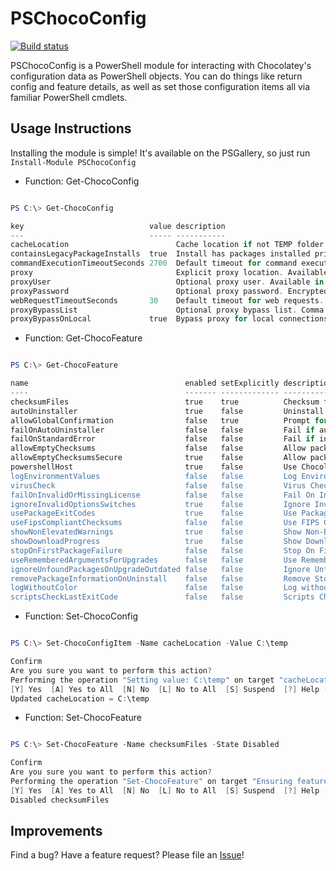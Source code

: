 # PSChocoConfig

[![Build status](https://dev.azure.com/stephen0130/PSSaturday/_apis/build/status/PSChocoConfig)](https://dev.azure.com/stephen0130/PSSaturday/_build/latest?definitionId=11)

PSChocoConfig is a PowerShell module for interacting with Chocolatey's configuration data as PowerShell objects. You can do things like return config and feature details, as well as set those configuration items all via familiar PowerShell cmdlets.

## Usage Instructions

Installing the module is simple! It's available on the PSGallery, so just run `Install-Module PSChocoConfig`

- Function: Get-ChocoConfig 

```powershell

PS C:\> Get-ChocoConfig

key                            value description
---                            ----- -----------
cacheLocation                        Cache location if not TEMP folder. Replaces `$env:TEMP` value.
containsLegacyPackageInstalls  true  Install has packages installed prior to 0.9.9 series.
commandExecutionTimeoutSeconds 2700  Default timeout for command execution. '0' for infinite (starting in 0.10.4).
proxy                                Explicit proxy location. Available in 0.9.9.9+.
proxyUser                            Optional proxy user. Available in 0.9.9.9+.
proxyPassword                        Optional proxy password. Encrypted. Available in 0.9.9.9+.
webRequestTimeoutSeconds       30    Default timeout for web requests. Available in 0.9.10+.
proxyBypassList                      Optional proxy bypass list. Comma separated. Available in 0.10.4+.
proxyBypassOnLocal             true  Bypass proxy for local connections. Available in 0.10.4+.

```

- Function: Get-ChocoFeature

```powershell

PS C:\> Get-ChocoFeature

name                                   enabled setExplicitly description
----                                   ------- ------------- -----------
checksumFiles                          true    true          Checksum files when pulled in from internet (based on package).
autoUninstaller                        true    false         Uninstall from programs and features without requiring an explicit uninstall...
allowGlobalConfirmation                false   true          Prompt for confirmation in scripts or bypass.
failOnAutoUninstaller                  false   false         Fail if automatic uninstaller fails.
failOnStandardError                    false   false         Fail if install provider writes to stderr. Available in 0.9.10+.
allowEmptyChecksums                    false   false         Allow packages to have empty/missing checksums for downloaded resources from...
allowEmptyChecksumsSecure              true    false         Allow packages to have empty/missing checksums for downloaded resources from...
powershellHost                         true    false         Use Chocolatey's built-in PowerShell host. Available in 0.9.10+.
logEnvironmentValues                   false   false         Log Environment Values - will log values of environment before and after ins...
virusCheck                             false   false         Virus Check - perform virus checking on downloaded files. Available in 0.9.1...
failOnInvalidOrMissingLicense          false   false         Fail On Invalid Or Missing License - allows knowing when a license is expire...
ignoreInvalidOptionsSwitches           true    false         Ignore Invalid Options/Switches - If a switch or option is passed that is no...
usePackageExitCodes                    true    false         Use Package Exit Codes - Package scripts can provide exit codes. With this o...
useFipsCompliantChecksums              false   false         Use FIPS Compliant Checksums - Ensure checksumming done by choco uses FIPS c...
showNonElevatedWarnings                true    false         Show Non-Elevated Warnings - Display non-elevated warnings. Available in 0.1...
showDownloadProgress                   true    false         Show Download Progress - Show download progress percentages in the CLI. Avai...
stopOnFirstPackageFailure              false   false         Stop On First Package Failure - Stop running install, upgrade or uninstall o...
useRememberedArgumentsForUpgrades      false   false         Use Remembered Arguments For Upgrades - When running upgrades, use arguments...
ignoreUnfoundPackagesOnUpgradeOutdated false   false         Ignore Unfound Packages On Upgrade Outdated - When checking outdated or upgr...
removePackageInformationOnUninstall    false   false         Remove Stored Package Information On Uninstall - When a package is uninstall...
logWithoutColor                        false   false         Log without color - Do not show colorization in logging output. Available in...
scriptsCheckLastExitCode               false   false         Scripts Check $LastExitCode (external commands) - Leave this off unless you ...
```

- Function: Set-ChocoConfig

```powershell

PS C:\> Set-ChocoConfigItem -Name cacheLocation -Value C:\temp

Confirm
Are you sure you want to perform this action?
Performing the operation "Setting value: C:\temp" on target "cacheLocation".
[Y] Yes  [A] Yes to All  [N] No  [L] No to All  [S] Suspend  [?] Help (default is "Y"): y
Updated cacheLocation = C:\temp

```

- Function: Set-ChocoFeature

```powershell

PS C:\> Set-ChocoFeature -Name checksumFiles -State Disabled

Confirm
Are you sure you want to perform this action?
Performing the operation "Set-ChocoFeature" on target "Ensuring feature checksumFiles is set to Disabled".
[Y] Yes  [A] Yes to All  [N] No  [L] No to All  [S] Suspend  [?] Help (default is "Y"): y
Disabled checksumFiles

```

## Improvements

Find a bug? Have a feature request? Please file an [Issue](/issues)!